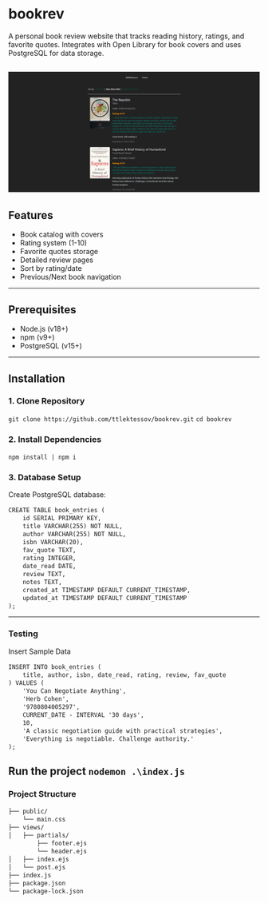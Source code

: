 # bookrev

A personal book review website that tracks reading history, ratings, and favorite quotes. Integrates with Open Library for book covers and uses PostgreSQL for data storage.

![Screenshot](/public/screenshot.png)
----
## Features
- Book catalog with covers
- Rating system (1-10)
- Favorite quotes storage
- Detailed review pages
- Sort by rating/date
- Previous/Next book navigation
----
## Prerequisites
- Node.js (v18+)
- npm (v9+)
- PostgreSQL (v15+)
----
## Installation

### 1. Clone Repository
`git clone https://github.com/ttlektessov/bookrev.git`
`cd bookrev`
### 2. Install Dependencies
`npm install | npm i`
### 3. Database Setup
Create PostgreSQL database:
```
CREATE TABLE book_entries (
    id SERIAL PRIMARY KEY,
    title VARCHAR(255) NOT NULL,
    author VARCHAR(255) NOT NULL,
    isbn VARCHAR(20),
    fav_quote TEXT,
    rating INTEGER,
    date_read DATE,
    review TEXT,
    notes TEXT,
    created_at TIMESTAMP DEFAULT CURRENT_TIMESTAMP,
    updated_at TIMESTAMP DEFAULT CURRENT_TIMESTAMP
);
```
----
### Testing
Insert Sample Data
```
INSERT INTO book_entries (
    title, author, isbn, date_read, rating, review, fav_quote
) VALUES (
    'You Can Negotiate Anything',
    'Herb Cohen',
    '9780804005297',
    CURRENT_DATE - INTERVAL '30 days',
    10,
    'A classic negotiation guide with practical strategies',
    'Everything is negotiable. Challenge authority.'
);
```
Run the project
`nodemon .\index.js`
----
### Project Structure
```
├── public/          
    └── main.css
├── views/           
│   ├── partials/
        ├── footer.ejs
        └── header.ejs
│   ├── index.ejs
│   └── post.ejs
├── index.js         
├── package.json
└── package-lock.json    
```